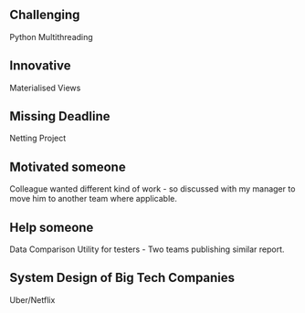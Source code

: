 ## Challenging

Python Multithreading

## Innovative

Materialised Views

## Missing Deadline

Netting Project

## Motivated someone

Colleague wanted different kind of work - so discussed with my manager to move him to another team where applicable.

## Help someone

Data Comparison Utility for testers - Two teams publishing similar report.

## System Design of Big Tech Companies

Uber/Netflix
